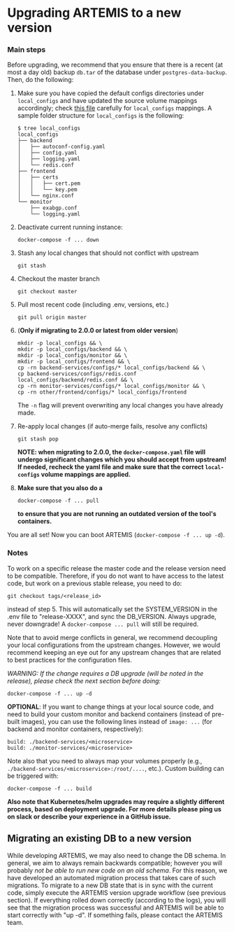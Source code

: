 # Upgrading ARTEMIS to a new version

### Main steps

Before upgrading, we recommend that you ensure that there is a recent (at most a day old) backup `db.tar` of the database under `postgres-data-backup`.
Then, do the following:

1. Make sure you have copied the default configs directories under `local_configs`
and have updated the source volume mappings accordingly;
check [this file](https://github.com/FORTH-ICS-INSPIRE/artemis/blob/master/docker-compose.yaml) carefully for
`local_configs` mappings. A sample folder structure for `local_configs` is the following:

   ```
   $ tree local_configs
   local_configs
   ├── backend
   │   ├── autoconf-config.yaml
   │   ├── config.yaml
   │   ├── logging.yaml
   │   └── redis.conf
   ├── frontend
   │   ├── certs
   │   │   ├── cert.pem
   │   │   └── key.pem
   │   └── nginx.conf
   └── monitor
       ├── exabgp.conf
       └── logging.yaml
   ```

2. Deactivate current running instance:

   ```
   docker-compose -f ... down
   ```

3. Stash any local changes that should not conflict with upstream

   ```
   git stash
   ```

4. Checkout the master  branch

   ```
   git checkout master
   ```

5. Pull most recent code (including .env, versions, etc.)

   ```
   git pull origin master
   ```

6. (**Only if migrating to 2.0.0 or latest from older version**)

   ```
   mkdir -p local_configs && \
   mkdir -p local_configs/backend && \
   mkdir -p local_configs/monitor && \
   mkdir -p local_configs/frontend && \
   cp -rn backend-services/configs/* local_configs/backend && \
   cp backend-services/configs/redis.conf local_configs/backend/redis.conf && \
   cp -rn monitor-services/configs/* local_configs/monitor && \
   cp -rn other/frontend/configs/* local_configs/frontend
   ```

   The `-n` flag will prevent overwriting any local changes you have already made.

7. Re-apply local changes (if auto-merge fails, resolve any conflicts)

   ```
   git stash pop
   ```

   **NOTE: when migrating to 2.0.0, the `docker-compose.yaml` file will undergo significant changes
   which you should accept from upstream! If needed, recheck the yaml file and make sure that the correct
   `local-configs` volume mappings are applied.**

8. **Make sure that you also do a**
   ```
   docker-compose -f ... pull
   ```
   **to ensure that you are not running an outdated version of the tool's containers.**

You are all set! Now you can boot ARTEMIS (`docker-compose -f ... up -d`).

### Notes

To work on a specific release the master code and the release version need to be compatible.
Therefore, if you do not want to have access to the latest code, but work on a previous stable release, you need to do:
```
git checkout tags/<release_id>
```
instead of step 5. This will automatically set the
SYSTEM_VERSION in the .env file to "release-XXXX", and sync the DB_VERSION. Always upgrade, never downgrade! A `docker-compose ... pull` will still be required.

Note that to avoid merge conflicts in general,
we recommend decoupling your local configurations from the upstream changes.
However, we would recommend keeping an eye out for any upstream changes that are related
to best practices for the configuration files.

*WARNING: If the change requires a DB upgrade (will be noted in the release), please check the next
section before doing:*
```
docker-compose -f ... up -d
```

**OPTIONAL**: If you want to change things at your local source code, and need to build your custom
monitor and backend containers (instead of pre-built images), you can use the following lines instead of `image: ...` (for backend and monitor containers, respectively):
```
build: ./backend-services/<microservice>
build: ./monitor-services/<microservice>
```
Note also that you need to always map your volumes properly (e.g., `./backend-services/<microservice>:/root/....`, etc.).
Custom building can be triggered with:
```
docker-compose -f ... build
```

**Also note that Kubernetes/helm upgrades may require a slightly different process, based on deployment upgrade.
For more details please ping us on slack or describe your experience in a GitHub issue.**

## Migrating an existing DB to a new version

While developing ARTEMIS, we may also need to change the DB schema.
In general, we aim to always remain backwards compatible; however
you will probably *not be able to run new code on an old schema*.
For this reason, we have developed an automated migration process that takes
care of such migrations.
To migrate to a new DB state that is in sync with the current code, simply execute the
ARTEMIS version upgrade workflow (see previous section).
If everything rolled down correctly (according to the logs), you will see that the migration process was successful
and ARTEMIS will be able to start correctly with "up -d".
If something fails, please contact the ARTEMIS team.
